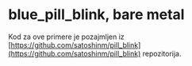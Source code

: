 
# blue_pill_blink, bare metal

Kod za ove primere je pozajmljen iz [https://github.com/satoshinm/pill_blink](https://github.com/satoshinm/pill_blink) repozitorija.

